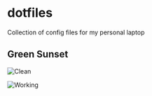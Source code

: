# dotfiles
Collection of config files for my personal laptop

## Green Sunset

![Clean](https://imgur.com/Bw4G4FC)

![Working](https://imgur.com/rRmP3DA)

